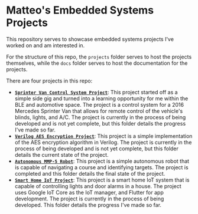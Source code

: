 # Matteo's Embedded Systems Projects
This repository serves to showcase embedded systems projects I've worked on and am interested in.

For the structure of this repo, the `projects` folder serves to host the projects themselves, while the `docs` folder serves to host the documentation for the projects.

There are four projects in this repo:
- [**`Sprinter Van Control System Project`**](projects/sprinter_van_project/): This project started off as a simple side gig and turned into a learning opportunity for me within the BLE and automotive space. The project is a control system for a 2016 Mercedes Sprinter Van that allows for remote control of the vehicle's blinds, lights, and A/C. The project is currently in the process of being developed and is not yet complete, but this folder details the progress I've made so far.
- [**`Verilog AES Encryption Project`**](projects/verilog_aes_project/): This project is a simple implementation of the AES encryption algorithm in Verilog. The project is currently in the process of being developed and is not yet complete, but this folder details the current state of the project.
- [**`Autonomous MMP-5 Robot`**](projects/autonomous_mmp5_robot/): This project is a simple autonomous robot that is capable of navigating a course and identifying targets. The project is completed and this folder details the final state of the project.
- [**`Smart Home IoT Project`**](projects/smart_home_project/): This project is a smart home IoT system that is capable of controlling lights and door alarms in a house. The project uses Google IoT Core as the IoT manager, and Flutter for app development. The project is currently in the process of being developed. This folder details the progress I've made so far.
